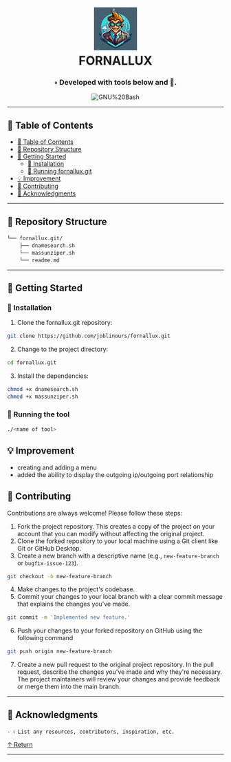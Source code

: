 <div align="center">
<h1 align="center">
<img src="/assets/fornallux.jpg" width="100" />
<br>FORNALLUX</h1>
<h3>◦ Developed with tools below and 💚.</h3>

<p align="center">
<img src="https://img.shields.io/badge/GNU%20Bash-4EAA25.svg?style&logo=GNU-Bash&logoColor=white" alt="GNU%20Bash" />
</div>

---

## 📖 Table of Contents
- [📖 Table of Contents](#-table-of-contents)
- [📂 Repository Structure](#-repository-structure)
- [🚀 Getting Started](#-getting-started)
    - [🔧 Installation](#-installation)
    - [🤖 Running fornallux.git](#-running-fornallux.git)
- [💡 Improvement](#-Improvement)
- [🤝 Contributing](#-contributing)
- [👏 Acknowledgments](#-acknowledgments)

---


## 📂 Repository Structure

```sh
└── fornallux.git/
    ├── dnamesearch.sh
    └── massunziper.sh
    └── readme.md
```


---


## 🚀 Getting Started


### 🔧 Installation

1. Clone the fornallux.git repository:
```sh
git clone https://github.com/joblinours/fornallux.git
```

2. Change to the project directory:
```sh
cd fornallux.git
```

3. Install the dependencies:
```sh
chmod +x dnamesearch.sh
chmod +x massunziper.sh
```

### 🤖 Running the tool

```sh
./<name of tool>
```

## 💡 Improvement

- creating and adding a menu 
- added the ability to display the outgoing ip/outgoing port relationship

## 🤝 Contributing

Contributions are always welcome! Please follow these steps:
1. Fork the project repository. This creates a copy of the project on your account that you can modify without affecting the original project.
2. Clone the forked repository to your local machine using a Git client like Git or GitHub Desktop.
3. Create a new branch with a descriptive name (e.g., `new-feature-branch` or `bugfix-issue-123`).
```sh
git checkout -b new-feature-branch
```
4. Make changes to the project's codebase.
5. Commit your changes to your local branch with a clear commit message that explains the changes you've made.
```sh
git commit -m 'Implemented new feature.'
```
6. Push your changes to your forked repository on GitHub using the following command
```sh
git push origin new-feature-branch
```
7. Create a new pull request to the original project repository. In the pull request, describe the changes you've made and why they're necessary.
The project maintainers will review your changes and provide feedback or merge them into the main branch.

---


## 👏 Acknowledgments

`- ℹ️ List any resources, contributors, inspiration, etc.`

[↑ Return](#Top)

---
